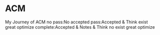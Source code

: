 # ACM
My Journey of ACM
no pass:No accepted
pass:Accepted & Think exist great optimize
complete:Accepted & Notes & Think no exist great optimize 
